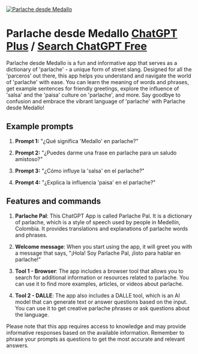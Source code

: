 
[![Parlache desde Medallo](https://files.oaiusercontent.com/file-QfApy3pUEBLikSoI3PCrzf15?se=2123-10-18T01%3A43%3A32Z&sp=r&sv=2021-08-06&sr=b&rscc=max-age%3D31536000%2C%20immutable&rscd=attachment%3B%20filename%3De64af185-bc8d-4a4b-8ba1-0e0d861e0d42.png&sig=Trg/LY4maLB2ndISqp3/0nuz2Pj2vjahM2zIEVX%2BkTg%3D)](https://chat.openai.com/g/g-jpjoBYqlW-parlache-desde-medallo)

# Parlache desde Medallo [ChatGPT Plus](https://chat.openai.com/g/g-jpjoBYqlW-parlache-desde-medallo) / [Search ChatGPT Free](https://gptcall.net/index.html#/?search=Parlache%20desde%20Medallo)

Parlache desde Medallo is a fun and informative app that serves as a dictionary of 'parlache' - a unique form of street slang. Designed for all the 'parceros' out there, this app helps you understand and navigate the world of 'parlache' with ease. You can learn the meaning of words and phrases, get example sentences for friendly greetings, explore the influence of 'salsa' and the 'paisa' culture on 'parlache', and more. Say goodbye to confusion and embrace the vibrant language of 'parlache' with Parlache desde Medallo!

## Example prompts

1. **Prompt 1:** "¿Qué significa 'Medallo' en parlache?"

2. **Prompt 2:** "¿Puedes darme una frase en parlache para un saludo amistoso?"

3. **Prompt 3:** "¿Cómo influye la 'salsa' en el parlache?"

4. **Prompt 4:** "¿Explica la influencia 'paisa' en el parlache?"

## Features and commands

1. **Parlache Pal**: This ChatGPT App is called Parlache Pal. It is a dictionary of parlache, which is a style of speech used by people in Medellín, Colombia. It provides translations and explanations of parlache words and phrases.

2. **Welcome message**: When you start using the app, it will greet you with a message that says, "¡Hola! Soy Parlache Pal, ¡listo para hablar en parlache!"

3. **Tool 1 - Browser**: The app includes a browser tool that allows you to search for additional information or resources related to parlache. You can use it to find more examples, articles, or videos about parlache.

4. **Tool 2 - DALLE**: The app also includes a DALLE tool, which is an AI model that can generate text or answer questions based on the input. You can use it to get creative parlache phrases or ask questions about the language.

Please note that this app requires access to knowledge and may provide informative responses based on the available information. Remember to phrase your prompts as questions to get the most accurate and relevant answers.


